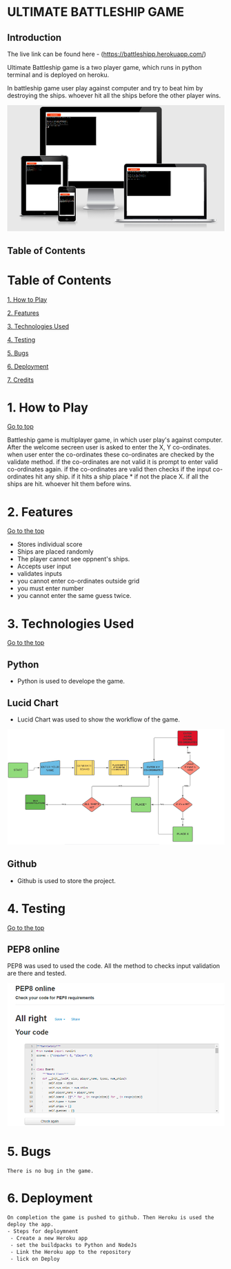 # ULTIMATE BATTLESHIP GAME
## Introduction

The live link can be found here - (https://battleshipp.herokuapp.com/)

Ultimate Battleship game is a two player game, which runs in python terminal and is deployed on heroku. 

In battleship game user play against computer and try to beat him by destroying the ships. whoever hit all the ships before the other player wins.

![website preview](images/amiresponsive.PNG)

## Table of Contents

# Table of Contents

 [1. How to Play](#how-to-play)

 [2. Features](#features)

 [3. Technologies Used](#technologies-used)

 [4. Testing](#testing)

 [5. Bugs](#bugs)

 [6. Deployment](#deployment)

 [7. Credits](#credits)

<a name="how-to-play"></a>

# 1. How to Play
  [Go to top](#table-of-contents)

  Battleship game is multiplayer game, in which user play's against computer. After the welcome secreen user is asked to enter the X, Y co-ordinates. when user enter the co-ordinates these co-ordinates are checked by the validate method. if the co-ordinates are not valid it is prompt to enter valid co-ordinates again. if the co-ordinates are valid then checks if the input co-ordinates hit any ship. if it hits a ship place * if  not the place X. if all the ships are hit. whoever hit them before wins.

 <a name="features"></a>
# 2. Features
  [Go to the top](#table-of-contents)

  - Stores individual score
  - Ships are placed randomly
  - The player cannot see oppnent's ships.
  - Accepts user input
  - validates inputs
   - you cannot enter co-ordinates outside grid
   - you must enter number
   - you cannot enter the same guess twice.

  <a name="technologies-used"></a>
# 3. Technologies Used
  [Go to the top](#table-of-contents)

  ## Python
   - Python is used to develope the game.

  ## Lucid Chart
   - Lucid Chart was used to show the workflow of the game.

   ![website preview](images/battleShip-Chart.PNG)

  ## Github
   - Github is used to store the project.

  <a name="testing"></a>
# 4. Testing 

  [Go to the top](#table-of-contents)

  ## PEP8 online
   PEP8 was used to used the code.
   All the method to checks input validation are there and tested.
   
   ![pep8 online](images/pep8.PNG)

  <a name="bugs"></a>
# 5. Bugs
    There is no bug in the game.

  <a name="deployment"></a>
# 6. Deployment
    On completion the game is pushed to github. Then Heroku is used the deploy the app.
    - Steps for deploymnent
     - Create a new Heroku app
     - set the buildpacks to Python and NodeJs
     - Link the Heroku app to the repository
     - lick on Deploy
